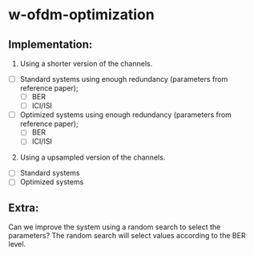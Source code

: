 # w-ofdm-optimization

## Implementation:
1. Using a shorter version of the channels.
  - [ ] Standard systems using enough redundancy (parameters from reference paper);
    - [ ] BER
    - [ ] ICI/ISI
  - [ ] Optimized systems using enough redundancy (parameters from reference paper);
    - [ ] BER
    - [ ] ICI/ISI
2. Using a upsampled version of the channels.
  - [ ] Standard systems
  - [ ] Optimized systems

## Extra:
Can we improve the system using a random search to select the parameters? The random search will select values according to the BER level.
